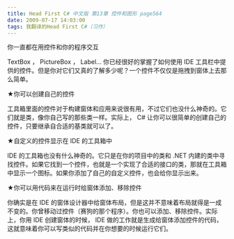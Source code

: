```yaml
---
title: Head First C# 中文版 第13章 控件和图形 page564
date: 2009-07-17 14:03:00
tags: 我翻译的Head First C#（习作）
---
```

你一直都在用控件和你的程序交互

  

TextBox  ，  PictureBox  ，  Label...  你已经很好的掌握了如何使用  IDE
工具栏中提供的控件。但是你对它们又真的了解多少呢？一个控件不仅仅是拖拽到窗体上去那么简单。

  

★你可以创建自己的控件

  

工具箱里面的控件对于构建窗体和应用来说很有用，不过它们也没什么神奇的。它们就是类，像你自己写的那些类一样。实际上，  C#
让你可以很简单的创建自己的控件，只要继承自合适的基类就可以了。

  

★自定义的控件显示在  IDE  的工具箱中

  

IDE  的工具箱也没有什么神奇的。它只是在你的项目中的类和  .NET
内建的类中寻找控件。如果它找到一个控件，也就是一个实现了合适的接口的类，那就在工具箱中显示一个图标。如果你添加了自己的自定义控件，也会给你显示出来。

  

★你可以用代码来在运行时给窗体添加、移除控件

  

你确实是在  IDE
的窗体设计器中给窗体布局，但是这并不意味着布局就得是一成不变的。你曾移动过控件（赛狗的那个程序）。你也可以添加、移除控件。实际上，你用  IDE
创建窗体的时候，  IDE  做的工作就是生成给窗体添加控件的代码，这就意味着你可以写类似的代码并在你想要的时候运行它们。



